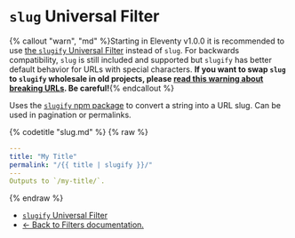 # `slug` Universal Filter

{% callout "warn", "md" %}Starting in Eleventy v1.0.0 it is recommended to use [the `slugify` Universal Filter](/docs/filters/slugify/) instead of `slug`. For backwards compatibility, `slug` is still included and supported but `slugify` has better default behavior for URLs with special characters. **If you want to swap `slug` to `slugify` wholesale in old projects, please [read this warning about breaking URLs](/docs/filters/slugify/#upgrade-from-slug-to-slugify). Be careful!**{% endcallout %}

Uses the [`slugify` npm package](https://www.npmjs.com/package/slugify) to convert a string into a URL slug. Can be used in pagination or permalinks.

{% codetitle "slug.md" %}
{% raw %}

```yaml
---
title: "My Title"
permalink: "/{{ title | slugify }}/"
---
Outputs to `/my-title/`.
```

{% endraw %}

- [`slugify` Universal Filter](/docs/filters/slugify/)
- [← Back to Filters documentation.](/docs/filters/)
